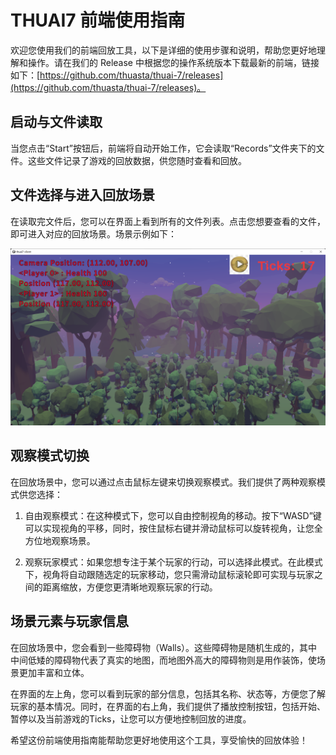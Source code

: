 # THUAI7 前端使用指南

欢迎您使用我们的前端回放工具，以下是详细的使用步骤和说明，帮助您更好地理解和操作。请在我们的 Release 中根据您的操作系统版本下载最新的前端，链接如下：[https://github.com/thuasta/thuai-7/releases](https://github.com/thuasta/thuai-7/releases)。

## 启动与文件读取

当您点击“Start”按钮后，前端将自动开始工作，它会读取“Records”文件夹下的文件。这些文件记录了游戏的回放数据，供您随时查看和回放。

## 文件选择与进入回放场景

在读取完文件后，您可以在界面上看到所有的文件列表。点击您想要查看的文件，即可进入对应的回放场景。场景示例如下：

![Example.jpg](images\Viewer.jpg)

## 观察模式切换

在回放场景中，您可以通过点击鼠标左键来切换观察模式。我们提供了两种观察模式供您选择：

1. 自由观察模式：在这种模式下，您可以自由控制视角的移动。按下“WASD”键可以实现视角的平移，同时，按住鼠标右键并滑动鼠标可以旋转视角，让您全方位地观察场景。

2. 观察玩家模式：如果您想专注于某个玩家的行动，可以选择此模式。在此模式下，视角将自动跟随选定的玩家移动，您只需滑动鼠标滚轮即可实现与玩家之间的距离缩放，方便您更清晰地观察玩家的行动。

## 场景元素与玩家信息

在回放场景中，您会看到一些障碍物（Walls）。这些障碍物是随机生成的，其中中间低矮的障碍物代表了真实的地图，而地图外高大的障碍物则是用作装饰，使场景更加丰富和立体。

在界面的左上角，您可以看到玩家的部分信息，包括其名称、状态等，方便您了解玩家的基本情况。同时，在界面的右上角，我们提供了播放控制按钮，包括开始、暂停以及当前游戏的Ticks，让您可以方便地控制回放的进度。

希望这份前端使用指南能帮助您更好地使用这个工具，享受愉快的回放体验！